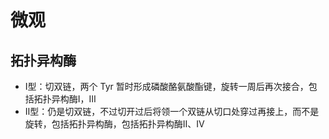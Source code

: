 # 微观
## 拓扑异构酶
- Ⅰ型：切双链，两个 Tyr 暂时形成磷酸酪氨酸酯键，旋转一周后再次接合，包括拓扑异构酶Ⅰ，Ⅲ
- Ⅱ型：仍是切双链，不过切开过后将领一个双链从切口处穿过再接上，而不是旋转，包括拓扑异构酶，包括拓扑异构酶Ⅱ、Ⅳ      
